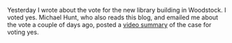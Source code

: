 Yesterday I wrote about the vote for the new library building in Woodstock. I voted yes. Michael Hunt, who also reads this blog, and emailed me about the vote a couple of days ago, posted a <a href="https://youtu.be/iwrDgwUSCco">video summary</a> of the case for voting yes.
